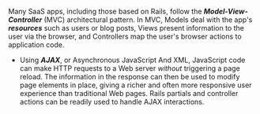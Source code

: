 Many SaaS apps, including those based on Rails, follow the _**Model-View-Controller**_ (MVC) architectural pattern. In MVC, Models deal with the app's _**resources**_ such as users or blog posts, Views present information to the user via the browser, and Controllers  map the user's browser actions to application code.



* Using _**AJAX**_, or Asynchronous JavaScript And XML, JavaScript code can make HTTP requests to a Web server *without* triggering a page reload.  The information in the response can then be used to modify page elements in place, giving a richer and often more responsive user experience than traditional Web pages.  Rails partials and controller actions can be readily used to handle AJAX interactions.